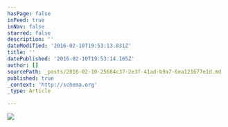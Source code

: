 ```yaml
---
hasPage: false
inFeed: true
inNav: false
starred: false
description: ''
dateModified: '2016-02-10T19:53:13.831Z'
title: ''
datePublished: '2016-02-10T19:53:14.165Z'
author: []
sourcePath: _posts/2016-02-10-25684c37-2e3f-41ad-b9a7-6ea121677e1d.md
published: true
_context: 'http://schema.org'
_type: Article

---
```

![](https://the-grid-user-content.s3-us-west-2.amazonaws.com/58f939fa-d906-4da6-b2fc-8ccf6ecba23d.jpg)